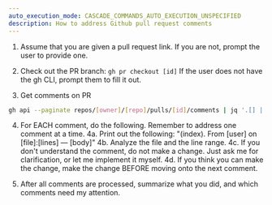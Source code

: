```yaml
---
auto_execution_mode: CASCADE_COMMANDS_AUTO_EXECUTION_UNSPECIFIED
description: How to address Github pull request comments
---
```

1. Assume that you are given a pull request link. If you are not, prompt the user to provide one.
2. Check out the PR branch: `gh pr checkout [id]`
If the user does not have the gh CLI, prompt them to fill it out.

3. Get comments on PR
```bash
gh api --paginate repos/[owner]/[repo]/pulls/[id]/comments | jq '.[] | {user: .user.login, body, path, line, original_line, created_at, in_reply_to_id, pull_request_review_id, commit_id}'
```

4. For EACH comment, do the following. Remember to address one comment at a time.
  4a. Print out the following: "(index). From [user] on [file]:[lines] — [body]"
  4b. Analyze the file and the line range.
  4c. If you don't understand the comment, do not make a change. Just ask me for clarification, or let me implement it myself.
  4d. If you think you can make the change, make the change BEFORE moving onto the next comment.

5. After all comments are processed, summarize what you did, and which comments need my attention.

